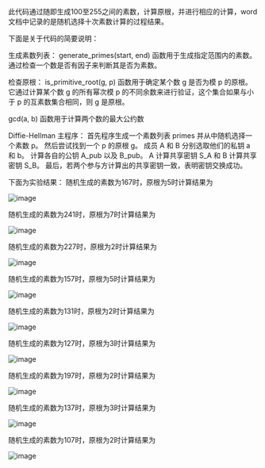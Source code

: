 此代码通过随即生成100至255之间的素数，计算原根，并进行相应的计算，word文档中记录的是随机选择十次素数计算的过程结果。

下面是关于代码的简要说明：

生成素数列表：
generate_primes(start, end) 函数用于生成指定范围内的素数。
通过检查一个数是否有因子来判断其是否为素数。


检查原根：
is_primitive_root(g, p) 函数用于确定某个数 g 是否为模 p 的原根。
它通过计算某个数 g 的所有幂次模 p 的不同余数来进行验证，这个集合如果与小于 p 的互素数集合相同，则 g 是原根。

gcd(a, b) 函数用于计算两个数的最大公约数

Diffie-Hellman 主程序：
首先程序生成一个素数列表 primes 并从中随机选择一个素数 p。
然后尝试找到一个 p 的原根 g。
成员 A 和 B 分别选取他们的私钥 a 和 b。
计算各自的公钥 A_pub 以及 B_pub。
A 计算共享密钥 S_A 和 B 计算共享密钥 S_B。
最后，若两个参与方计算出的共享密钥一致，表明密钥交换成功。

下面为实验结果：
随机生成的素数为167时，原根为5时计算结果为

![image](https://github.com/user-attachments/assets/2e9f4f37-4a57-44ea-a92f-d60af32f56e7)

 
随机生成的素数为241时，原根为7时计算结果为

![image](https://github.com/user-attachments/assets/4a762392-761b-4a57-99ee-8b4c17a69584)

 
随机生成的素数为227时，原根为2时计算结果为

![image](https://github.com/user-attachments/assets/2de560a8-6493-4b22-9fd0-757133718062)

 
随机生成的素数为157时，原根为5时计算结果为

![image](https://github.com/user-attachments/assets/858b50de-23f1-47bc-a94a-7d02d696ae17)

 
随机生成的素数为131时，原根为2时计算结果为

![image](https://github.com/user-attachments/assets/d8d93189-1345-4b2a-b4c3-7073061ddc8c)

 
随机生成的素数为127时，原根为3时计算结果为

![image](https://github.com/user-attachments/assets/277bc855-b200-4e4d-86f0-641ec23047d3)

 
随机生成的素数为197时，原根为2时计算结果为

![image](https://github.com/user-attachments/assets/15e8c623-0708-472a-8534-d3adb63b5fbf)

 
随机生成的素数为137时，原根为3时计算结果为

![image](https://github.com/user-attachments/assets/ff3d2d8d-9c48-40d3-90c2-dade60d57c93)

 
随机生成的素数为107时，原根为2时计算结果为

 ![image](https://github.com/user-attachments/assets/0891bb29-e632-4cc4-8cd2-cfbaff72f393)
